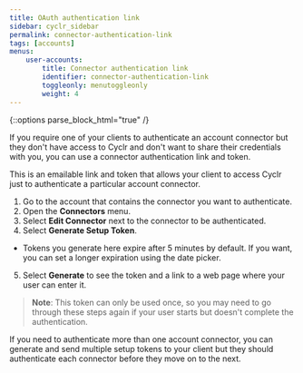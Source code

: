 ```yaml
---
title: OAuth authentication link
sidebar: cyclr_sidebar
permalink: connector-authentication-link
tags: [accounts]
menus:
    user-accounts:
        title: Connector authentication link
        identifier: connector-authentication-link
        toggleonly: menutoggleonly
        weight: 4
---
```

{::options parse_block_html="true" /}
<section class="card">
If you require one of your clients to authenticate an account connector but they don't have access to Cyclr and don't want to share their credentials with you, you can use a connector authentication link and token.

This is an emailable link and token that allows your client to access Cyclr just to authenticate a particular account connector.

1.  Go to the account that contains the connector you want to authenticate.
2.  Open the **Connectors** menu.
3.  Select **Edit Connector** next to the connector to be authenticated.
4.  Select **Generate Setup Token**.
  *  Tokens you generate here expire after 5 minutes by default.  If you want, you can set a longer expiration using the date picker.
5.  Select **Generate** to see the token and a link to a web page where your user can enter it.

> **Note**: This token can only be used once, so you may need to go through these steps again if your user starts but doesn't complete the authentication.

If you need to authenticate more than one account connector, you can generate and send multiple setup tokens to your client but they should authenticate each connector before they move on to the next.

</section>
